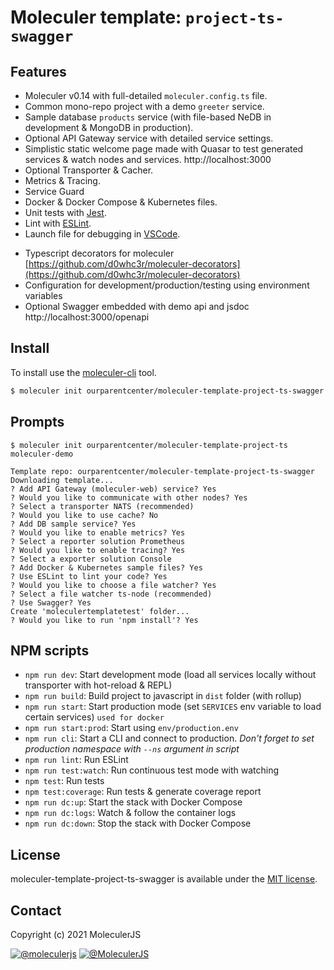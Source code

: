 # Moleculer template: `project-ts-swagger`
<!-- :mortar_board: Moleculer-based microservices project template for typescript with swagger. [Live demo on now.sh](https://moleculer-demo-project-ts.now.sh/) -->

## Features
- Moleculer v0.14 with full-detailed `moleculer.config.ts` file.
- Common mono-repo project with a demo `greeter` service.
- Sample database `products` service (with file-based NeDB in development & MongoDB in production).
- Optional API Gateway service with detailed service settings.
- Simplistic static welcome page made with Quasar to test generated services & watch nodes and services. http://localhost:3000
- Optional Transporter & Cacher.
- Metrics & Tracing.
- Service Guard
- Docker & Docker Compose & Kubernetes files.
- Unit tests with [Jest](http://facebook.github.io/jest/).
- Lint with [ESLint](http://eslint.org/).
- Launch file for debugging in [VSCode](https://code.visualstudio.com/).
<!-- - User auth with JWT authentication sample -->
- Typescript decorators for moleculer [https://github.com/d0whc3r/moleculer-decorators](https://github.com/d0whc3r/moleculer-decorators)
- Configuration for development/production/testing using environment variables
- Optional Swagger embedded with demo api and jsdoc http://localhost:3000/openapi


## Install
To install use the [moleculer-cli](https://github.com/moleculerjs/moleculer-cli) tool.

```bash
$ moleculer init ourparentcenter/moleculer-template-project-ts-swagger my-project
```

## Prompts
```
$ moleculer init ourparentcenter/moleculer-template-project-ts moleculer-demo

Template repo: ourparentcenter/moleculer-template-project-ts-swagger
Downloading template...
? Add API Gateway (moleculer-web) service? Yes
? Would you like to communicate with other nodes? Yes
? Select a transporter NATS (recommended)
? Would you like to use cache? No
? Add DB sample service? Yes
? Would you like to enable metrics? Yes
? Select a reporter solution Prometheus
? Would you like to enable tracing? Yes
? Select a exporter solution Console
? Add Docker & Kubernetes sample files? Yes
? Use ESLint to lint your code? Yes
? Would you like to choose a file watcher? Yes
? Select a file watcher ts-node (recommended)
? Use Swagger? Yes
Create 'moleculertemplatetest' folder...
? Would you like to run 'npm install'? Yes
```

## NPM scripts
- `npm run dev`: Start development mode (load all services locally without transporter with hot-reload & REPL)
- `npm run build`: Build project to javascript in `dist` folder (with rollup)
- `npm run start`: Start production mode (set `SERVICES` env variable to load certain services) `used for docker`
- `npm run start:prod`: Start using `env/production.env`
- `npm run cli`: Start a CLI and connect to production. _Don't forget to set production namespace with `--ns` argument in script_
- `npm run lint`: Run ESLint
- `npm run test:watch`: Run continuous test mode with watching
- `npm test`: Run tests
- `npm test:coverage`: Run tests & generate coverage report
- `npm run dc:up`: Start the stack with Docker Compose
- `npm run dc:logs`: Watch & follow the container logs
- `npm run dc:down`: Stop the stack with Docker Compose

## License
moleculer-template-project-ts-swagger is available under the [MIT license](https://tldrlegal.com/license/mit-license).

## Contact
Copyright (c) 2021 MoleculerJS

[![@moleculerjs](https://img.shields.io/badge/github-moleculerjs-green.svg)](https://github.com/moleculerjs) [![@MoleculerJS](https://img.shields.io/badge/twitter-MoleculerJS-blue.svg)](https://twitter.com/MoleculerJS)
